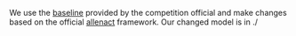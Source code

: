 We use the [baseline](https://allenact.org/projects/objectnav_baselines/) provided by the competition official and make changes based on the official [allenact](https://github.com/allenai/allenact/) framework. Our changed model is in ./
